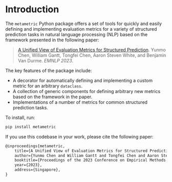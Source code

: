 # Introduction

The `metametric` Python package offers a set of tools for quickly and easily defining and implementing evaluation
metrics for a variety of structured prediction tasks in natural language processing (NLP) based on the framework
presented in the following paper:

> [A Unified View of Evaluation Metrics for Structured Prediction](https://arxiv.org/abs/2310.13793). Yunmo Chen,
> William Gantt, Tongfei Chen, Aaron Steven White, and Benjamin Van Durme. *EMNLP 2023*.

The key features of the package include:

- A decorator for automatically defining and implementing a custom metric for an arbitrary `dataclass`.
- A collection of generic components for defining arbitrary new metrics based on the framework in the paper.
- Implementations of a number of metrics for common structured prediction tasks.

To install, run:

```bash
pip install metametric
```

If you use this codebase in your work, please cite the following paper:

```tex
@inproceedings{metametric,
    title={A Unified View of Evaluation Metrics for Structured Prediction},
    author={Yunmo Chen and William Gantt and Tongfei Chen and Aaron Steven White and Benjamin {Van Durme}},
    booktitle={Proceedings of the 2023 Conference on Empirical Methods in Natural Language Processing},
    year={2023},
    address={Singapore},
}
```
